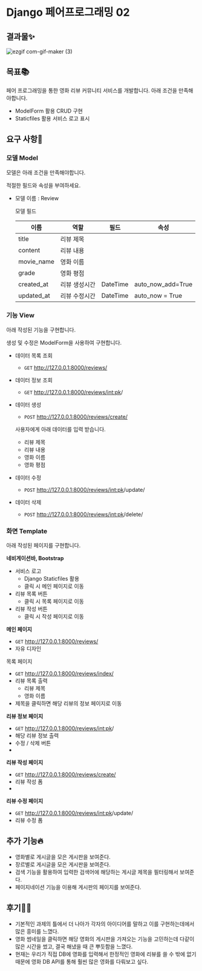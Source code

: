 # Django 페어프로그래밍 02
## 결과물✨
![ezgif com-gif-maker (3)](https://user-images.githubusercontent.com/74820869/194567003-3b105f25-4e58-4c59-84db-70ea5ad5d659.gif)

## 목표📚

페어 프로그래밍을 통한 영화 리뷰 커뮤니티 서비스를 개발합니다. 아래 조건을 만족해야합니다.

- ModelForm 활용 CRUD 구현
- Staticfiles 활용 서비스 로고 표시

## 요구 사항📄

### 모델 Model

모델은 아래 조건을 만족해야합니다. 

적절한 필드와 속성을 부여하세요.

- 모델 이름 : Review
    
    모델 필드
    
    | 이름 | 역할 | 필드 | 속성 |
    | --- | --- | --- | --- |
    | title | 리뷰 제목 |  |  |
    | content | 리뷰 내용 |  |  |
    | movie_name | 영화 이름 |  |  |
    | grade | 영화 평점 |  |  |
    | created_at | 리뷰 생성시간 | DateTime | auto_now_add=True |
    | updated_at | 리뷰 수정시간 | DateTime | auto_now = True |

### 기능 View

아래 작성된 기능을 구현합니다.

생성 및 수정은 ModelForm을 사용하여 구현합니다.

- 데이터 목록 조회
    - `GET` http://127.0.0.1:8000/reviews/
- 데이터 정보 조회
    - `GET` http://127.0.0.1:8000/reviews/<int:pk>/
- 데이터 생성
    - `POST` http://127.0.0.1:8000/reviews/create/
    
    사용자에게 아래 데이터를 입력 받습니다.
    
    - 리뷰 제목
    - 리뷰 내용
    - 영화 이름
    - 영화 평점
- 데이터 수정
    - `POST` http://127.0.0.1:8000/reviews/<int:pk>/update/
- 데이터 삭제
    - `POST` http://127.0.0.1:8000/reviews/<int:pk>/delete/

### 화면 Template

아래 작성된 페이지를 구현합니다.

**네비게이션바, Bootstrap <nav>**

- 서비스 로고
    - Django Staticfiles 활용
    - 클릭 시 메인 페이지로 이동
- 리뷰 목록 버튼
    - 클릭 시 목록 페이지로 이동
- 리뷰 작성 버튼
    - 클릭 시 작성 페이지로 이동

**메인 페이지**

- `GET` http://127.0.0.1:8000/reviews/
- 자유 디자인

목록 페이지

- `GET` http://127.0.0.1:8000/reviews/index/
- 리뷰 목록 출력
    - 리뷰 제목
    - 영화 이름
- 제목을 클릭하면 해당 리뷰의 정보 페이지로 이동

**리뷰 정보 페이지**

- `GET` http://127.0.0.1:8000/reviews/<int:pk>/
- 해당 리뷰 정보 출력
- 수정 / 삭제 버튼
- 

**리뷰 작성 페이지**

- `GET` http://127.0.0.1:8000/reviews/create/
- 리뷰 작성 폼
- 

**리뷰 수정 페이지**

- `GET` http://127.0.0.1:8000/reviews/<int:pk>/update/
- 리뷰 수정 폼

## 추가 기능🔥
- 영화별로 게시글을 모은 게시판을 보여준다.
- 장르별로 게시글을 모은 게시판을 보여준다.
- 검색 기능을 활용하여 입력한 검색어에 해당하는 게시글 제목을 필터링해서 보여준다.
- 페이지네이션 기능을 이용해 게시판의 페이지를 보여준다.

## 후기💪🏻
- 기본적인 과제의 틀에서 더 나아가 각자의 아이디어를 말하고 이를 구현하는데에서 많은 흥미를 느꼈다.
- 영화 썸네일을 클릭하면 해당 영화의 게시판을 가져오는 기능을 고민하는데 다같이 많은 시간을 썼고, 결국 해냈을 때 큰 뿌듯함을 느꼈다.
- 현재는 우리가 직접 DB에 영화를 입력해서 한정적인 영화에 리뷰를 쓸 수 밖에 없기 때문에 영화 DB API를 통해 훨씬 많은 영화를 다뤄보고 싶다.